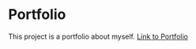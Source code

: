 # Portfolio

This project is a portfolio about myself. [Link to Portfolio](https://prismlight02.github.io/Portfolio/)

